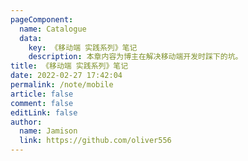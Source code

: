 ```yaml
---
pageComponent:
  name: Catalogue
  data:
    key: 《移动端 实践系列》笔记
    description: 本章内容为博主在解决移动端开发时踩下的坑。
title: 《移动端 实践系列》笔记
date: 2022-02-27 17:42:04
permalink: /note/mobile
article: false
comment: false
editLink: false
author:
  name: Jamison
  link: https://github.com/oliver556
---
```


